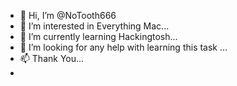 - 👋 Hi, I’m @NoTooth666
- 👀 I’m interested in Everything Mac...
- 🌱 I’m currently learning Hackingtosh...
- 💞️ I’m looking for any help with learning this task ...
- 📫 Thank You...
- 
<!---
NoTooth666/NoTooth666 is a ✨ special ✨ repository because its `README.md` (this file) appears on your GitHub profile.
You can click the Preview link to take a look at your changes.
--->
